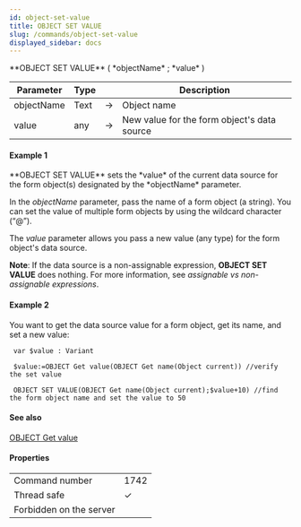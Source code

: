 ```yaml
---
id: object-set-value
title: OBJECT SET VALUE
slug: /commands/object-set-value
displayed_sidebar: docs
---
```


<!--REF #_command_.OBJECT SET VALUE.Syntax-->**OBJECT SET VALUE** ( *objectName* ; *value* )<!-- END REF-->
<!--REF #_command_.OBJECT SET VALUE.Params-->
| Parameter | Type |  | Description |
| --- | --- | --- | --- |
| objectName | Text | &#8594;  | Object name |
| value | any | &#8594;  | New value for the form object's data source |

<!-- END REF-->

#### Example 1 

<!--REF #_command_.OBJECT SET VALUE.Summary-->**OBJECT SET VALUE** sets the *value* of the current data source for the form object(s) designated by the *objectName* parameter.<!-- END REF-->

In the *objectName* parameter, pass the name of a form object (a string). You can set the value of multiple form objects by using the wildcard character (“@”).

The *value* parameter allows you pass a new value (any type) for the form object's data source.

**Note**: If the data source is a non-assignable expression, **OBJECT SET VALUE** does nothing. For more information, see *assignable vs non-assignable expressions*.

#### Example 2 

You want to get the data source value for a form object, get its name, and set a new value:

```4d
 var $value : Variant
 
 $value:=OBJECT Get value(OBJECT Get name(Object current)) //verify the set value
 
 OBJECT SET VALUE(OBJECT Get name(Object current);$value+10) //find the form object name and set the value to 50
```

#### See also 

[OBJECT Get value](object-get-value.md)  

#### Properties
|  |  |
| --- | --- |
| Command number | 1742 |
| Thread safe | &check; |
| Forbidden on the server ||


